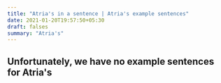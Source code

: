 ```yaml
---
title: "Atria's in a sentence | Atria's example sentences"
date: 2021-01-20T19:57:50+05:30
draft: falses
summary: "Atria's"
---
```

## Unfortunately, we have no example sentences for Atria's                 
